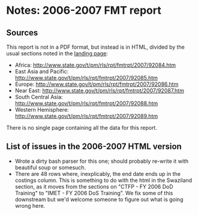 # Notes: 2006-2007 FMT report

## Sources

This report is not in a PDF format, but instead is in HTML, divided by the usual sections noted in the [landing page](https://www.state.gov/t/pm/rls/rpt/fmtrpt/2007/92083.htm):

 * Africa: http://www.state.gov/t/pm/rls/rpt/fmtrpt/2007/92084.htm
 * East Asia and Pacific: http://www.state.gov/t/pm/rls/rpt/fmtrpt/2007/92085.htm
 * Europe: http://www.state.gov/t/pm/rls/rpt/fmtrpt/2007/92086.htm
 * Near East: http://www.state.gov/t/pm/rls/rpt/fmtrpt/2007/92087.htm
 * South Central Asia: http://www.state.gov/t/pm/rls/rpt/fmtrpt/2007/92088.htm
 * Western Hemisphere: http://www.state.gov/t/pm/rls/rpt/fmtrpt/2007/92089.htm

There is no single page containing all the data for this report.

## List of issues in the 2006-2007 HTML version

- Wrote a dirty bash parser for this one; should probably re-write it with beautiful soup or somesuch.
- There are 48 rows where, inexplicably, the end date ends up in the costings column. This is something to do with the html in the Swaziland section, as it moves from the sections on "CTFP - FY 2006 DoD Training" to  "IMET - FY 2006 DoS Training". We fix some of this downstream but we'd welcome someone to figure out what is going wrong here.
